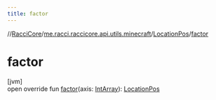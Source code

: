 ```yaml
---
title: factor
---
```

//[RacciCore](../../../index.html)/[me.racci.raccicore.api.utils.minecraft](../index.html)/[LocationPos](index.html)/[factor](factor.html)



# factor



[jvm]\
open override fun [factor](factor.html)(axis: [IntArray](https://kotlinlang.org/api/latest/jvm/stdlib/kotlin/-int-array/index.html)): [LocationPos](index.html)




